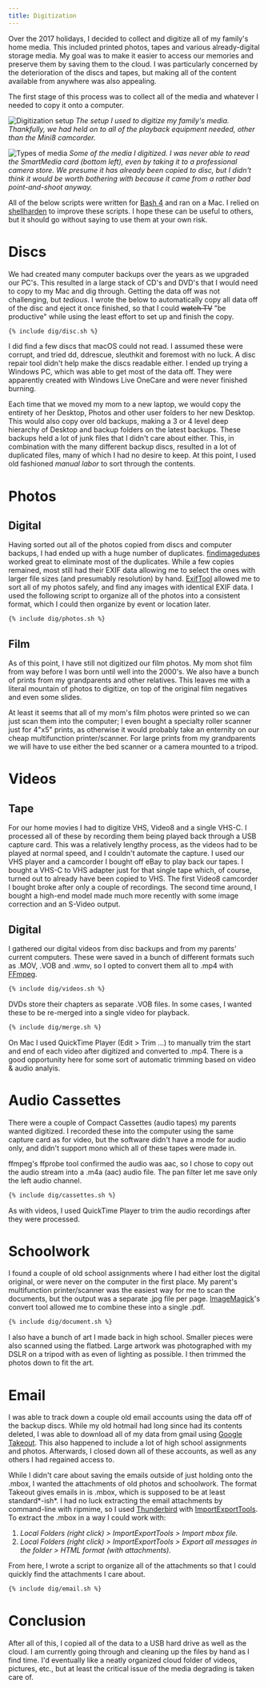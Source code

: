 ```yaml
---
title: Digitization
---
```

Over the 2017 holidays, I decided to collect and digitize all of my family's home media. This included printed photos, tapes and various already-digital storage media. My goal was to make it easier to access our memories and preserve them by saving them to the cloud. I was particularly concerned by the deterioration of the discs and tapes, but making all of the content available from anywhere was also appealing.

The first stage of this process was to collect all of the media and whatever I needed to copy it onto a computer.

![Digitization setup](/assets/digitization/setup.jpg) *The setup I used to digitize my family's media. Thankfully, we had held on to all of the playback equipment needed, other than the Mini8 camcorder.*

![Types of media](/assets/digitization/media.jpg) *Some of the media I digitized. I was never able to read the SmartMedia card (bottom left), even by taking it to a professional camera store. We presume it has already been copied to disc, but I didn't think it would be worth bothering with because it came from a rather bad point-and-shoot anyway.*


All of the below scripts were written for [Bash 4](https://www.gnu.org/software/bash/manual/) and ran on a Mac. I relied on [shellharden](https://github.com/anordal/shellharden/blob/master/how_to_do_things_safely_in_bash.md) to improve these scripts. I hope these can be useful to others, but it should go without saying to use them at your own risk.



# Discs
We had created many computer backups over the years as we upgraded our PC's. This resulted in a large stack of CD's and DVD's that I would need to copy to my Mac and dig through. Getting the data off was not challenging, but *tedious*. I wrote the below to automatically copy all data off of the disc and eject it once finished, so that I could ~~watch TV~~ "be productive" while using the least effort to set up and finish the copy.
```bash
{% include dig/disc.sh %}
```
I did find a few discs that macOS could not read. I assumed these were corrupt, and tried dd, ddrescue, sleuthkit and foremost with no luck. A disc repair tool didn't help make the discs readable either. I ended up trying a Windows PC, which was able to get most of the data off. They were apparently created with Windows Live OneCare and were never finished burning.

Each time that we moved my mom to a new laptop, we would copy the entirety of her Desktop, Photos and other user folders to her new Desktop. This would also copy over old backups, making a 3 or 4 level deep hierarchy of Desktop and backup folders on the latest backups. These backups held a lot of junk files that I didn't care about either. This, in combination with the many different backup discs, resulted in a lot of duplicated files, many of which I had no desire to keep. At this point, I used old fashioned *manual labor* to sort through the contents.



# Photos
## Digital
Having sorted out all of the photos copied from discs and computer backups, I had ended up with a huge number of duplicates. [findimagedupes](https://github.com/opennota/findimagedupes) worked great to eliminate most of the duplicates. While a few copies remained, most still had their EXIF data allowing me to select the ones with larger file sizes (and presumably resolution) by hand. [ExifTool](https://www.sno.phy.queensu.ca/~phil/exiftool/) allowed me to sort all of my photos safely, and find any images with identical EXIF data. I used the following script to organize all of the photos into a consistent format, which I could then organize by event or location later.
```bash
{% include dig/photos.sh %}
```

## Film
As of this point, I have still not digitized our film photos. My mom shot film from way before I was born until well into the 2000's. We also have a bunch of prints from my grandparents and other relatives. This leaves me with a literal mountain of photos to digitize, on top of the original film negatives and even some slides.

At least it seems that all of my mom's film photos were printed so we can just scan them into the computer; I even bought a specialty roller scanner just for 4"x5" prints, as otherwise it would probably take an enternity on our cheap multifunction printer/scanner. For large prints from my grandparents we will have to use either the bed scanner or a camera mounted to a tripod.



# Videos
## Tape
For our home movies I had to digitize VHS, Video8 and a single VHS-C. I processed all of these by recording them being played back through a USB capture card. This was a relatively lengthy process, as the videos had to be played at normal speed, and I couldn't automate the capture. I used our VHS player and a camcorder I bought off eBay to play back our tapes. I bought a VHS-C to VHS adapter just for that single tape which, of course, turned out to already have been copied to VHS. The first Video8 camcorder I bought broke after only a couple of recordings. The second time around, I bought a high-end model made much more recently with some image correction and an S-Video output.

## Digital
I gathered our digital videos from disc backups and from my parents' current computers. These were saved in a bunch of different formats such as .MOV, .VOB and .wmv, so I opted to convert them all to .mp4 with [FFmpeg](https://ffmpeg.org/documentation.html).
```bash
{% include dig/videos.sh %}
```
DVDs store their chapters as separate .VOB files. In some cases, I wanted these to be re-merged into a single video for playback.
```bash
{% include dig/merge.sh %}
```
On Mac I used QuickTime Player (Edit > Trim ...) to manually trim the start and end of each video after digitized and converted to .mp4. There is a good opportunity here for some sort of automatic trimming based on video & audio analyis.



# Audio Cassettes
There were a couple of Compact Cassettes (audio tapes) my parents wanted digitized. I recorded these into the computer using the same capture card as for video, but the software didn't have a mode for audio only, and didn't support mono which all of these tapes were made in.

ffmpeg's ffprobe tool confirmed the audio was aac, so I chose to copy out the audio stream into a .m4a (aac) audio file. The pan filter let me save only the left audio channel.
```bash
{% include dig/cassettes.sh %}
```
As with videos, I used QuickTime Player to trim the audio recordings after they were processed.



# Schoolwork
I found a couple of old school assignments where I had either lost the digital original, or were never on the computer in the first place. My parent's multifunction printer/scanner was the easiest way for me to scan the documents, but the output was a separate .jpg file per page. [ImageMagick](https://www.imagemagick.org/script/command-line-processing.php)'s convert tool allowed me to combine these into a single .pdf.
```bash
{% include dig/document.sh %}
```
I also have a bunch of art I made back in high school. Smaller pieces were also scanned using the flatbed. Large artwork was photographed with my DSLR on a tripod with as even of lighting as possible. I then trimmed the photos down to fit the art.



# Email
I was able to track down a couple old email accounts using the data off of the backup discs. While my old hotmail had long since had its contents deleted, I was able to download all of my data from gmail using [Google Takeout](https://takeout.google.com/settings/takeout/). This also happened to include a lot of high school assignments and photos. Afterwards, I closed down all of these accounts, as well as any others I had regained access to.

While I didn't care about saving the emails outside of just holding onto the .mbox, I wanted the attachments of old photos and schoolwork. The format Takeout gives emails in is .mbox, which is supposed to be at least standard*-ish*. I had no luck extracting the email attachments by command-line with ripmime, so I used [Thunderbird](https://www.thunderbird.net/en-US/) with [ImportExportTools](https://addons.mozilla.org/en-US/thunderbird/addon/importexporttools/). To extract the .mbox in a way I could work with:
1. *Local Folders (right click) > ImportExportTools > Import mbox file.*
2. *Local Folders (right click) > ImportExportTools > Export all messages in the folder > HTML format (with attachments).*

From here, I wrote a script to organize all of the attachments so that I could quickly find the attachments I care about.
```bash
{% include dig/email.sh %}
```

# Conclusion
After all of this, I copied all of the data to a USB hard drive as well as the cloud. I am currently going through and cleaning up the files by hand as I find time. I'd eventually like a neatly organized cloud folder of videos, pictures, etc., but at least the critical issue of the media degrading is taken care of.